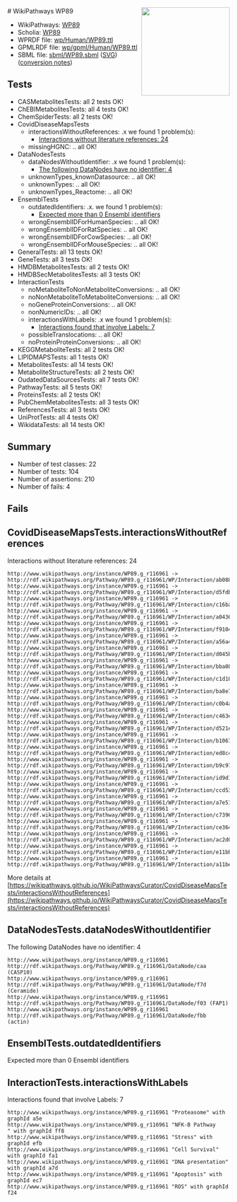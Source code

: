 <img style="float: right; width: 200px" src="../logo.png" />
# WikiPathways WP89

* WikiPathways: [WP89](https://identifiers.org/wikipathways:WP89)
* Scholia: [WP89](https://scholia.toolforge.org/wikipathways/WP89)
* WPRDF file: [wp/Human/WP89.ttl](../wp/Human/WP89.ttl)
* GPMLRDF file: [wp/gpml/Human/WP89.ttl](../wp/gpml/Human/WP89.ttl)
* SBML file: [sbml/WP89.sbml](../sbml/WP89.sbml) ([SVG](../sbml/WP89.svg)) ([conversion notes](../sbml/WP89.txt))

## Tests
* CASMetabolitesTests: all 2 tests OK!
* ChEBIMetabolitesTests: all 4 tests OK!
* ChemSpiderTests: all 2 tests OK!
* CovidDiseaseMapsTests
    * interactionsWithoutReferences: .x we found 1 problem(s):
        * [Interactions without literature references: 24](#9701cd04)
    * missingHGNC: .. all OK!
* DataNodesTests
    * dataNodesWithoutIdentifier: .x we found 1 problem(s):
        * [The following DataNodes have no identifier: 4](#d2d32fa3)
    * unknownTypes_knownDatasource: .. all OK!
    * unknownTypes: .. all OK!
    * unknownTypes_Reactome: .. all OK!
* EnsemblTests
    * outdatedIdentifiers: .x. we found 1 problem(s):
        * [Expected more than 0 Ensembl identifiers](#f44398b7)
    * wrongEnsemblIDForHumanSpecies: .. all OK!
    * wrongEnsemblIDForRatSpecies: .. all OK!
    * wrongEnsemblIDForCowSpecies: .. all OK!
    * wrongEnsemblIDForMouseSpecies: .. all OK!
* GeneralTests: all 13 tests OK!
* GeneTests: all 3 tests OK!
* HMDBMetabolitesTests: all 2 tests OK!
* HMDBSecMetabolitesTests: all 3 tests OK!
* InteractionTests
    * noMetaboliteToNonMetaboliteConversions: .. all OK!
    * noNonMetaboliteToMetaboliteConversions: .. all OK!
    * noGeneProteinConversions: .. all OK!
    * nonNumericIDs: .. all OK!
    * interactionsWithLabels: .x we found 1 problem(s):
        * [Interactions found that involve Labels: 7](#630d267e)
    * possibleTranslocations: .. all OK!
    * noProteinProteinConversions: .. all OK!
* KEGGMetaboliteTests: all 2 tests OK!
* LIPIDMAPSTests: all 1 tests OK!
* MetabolitesTests: all 14 tests OK!
* MetaboliteStructureTests: all 2 tests OK!
* OudatedDataSourcesTests: all 7 tests OK!
* PathwayTests: all 5 tests OK!
* ProteinsTests: all 2 tests OK!
* PubChemMetabolitesTests: all 3 tests OK!
* ReferencesTests: all 3 tests OK!
* UniProtTests: all 4 tests OK!
* WikidataTests: all 14 tests OK!


## Summary

* Number of test classes: 22
* Number of tests: 104
* Number of assertions: 210
* Number of fails: 4

## Fails

<a name="9701cd04" />

## CovidDiseaseMapsTests.interactionsWithoutReferences

Interactions without literature references: 24
```
http://www.wikipathways.org/instance/WP89.g_r116961 -> http://rdf.wikipathways.org/Pathway/WP89.g_r116961/WP/Interaction/ab088
http://www.wikipathways.org/instance/WP89.g_r116961 -> http://rdf.wikipathways.org/Pathway/WP89.g_r116961/WP/Interaction/d5fdb
http://www.wikipathways.org/instance/WP89.g_r116961 -> http://rdf.wikipathways.org/Pathway/WP89.g_r116961/WP/Interaction/c16ba
http://www.wikipathways.org/instance/WP89.g_r116961 -> http://rdf.wikipathways.org/Pathway/WP89.g_r116961/WP/Interaction/a0436
http://www.wikipathways.org/instance/WP89.g_r116961 -> http://rdf.wikipathways.org/Pathway/WP89.g_r116961/WP/Interaction/f9104
http://www.wikipathways.org/instance/WP89.g_r116961 -> http://rdf.wikipathways.org/Pathway/WP89.g_r116961/WP/Interaction/a56a4
http://www.wikipathways.org/instance/WP89.g_r116961 -> http://rdf.wikipathways.org/Pathway/WP89.g_r116961/WP/Interaction/d045b
http://www.wikipathways.org/instance/WP89.g_r116961 -> http://rdf.wikipathways.org/Pathway/WP89.g_r116961/WP/Interaction/bba08
http://www.wikipathways.org/instance/WP89.g_r116961 -> http://rdf.wikipathways.org/Pathway/WP89.g_r116961/WP/Interaction/c1d18
http://www.wikipathways.org/instance/WP89.g_r116961 -> http://rdf.wikipathways.org/Pathway/WP89.g_r116961/WP/Interaction/ba8e7
http://www.wikipathways.org/instance/WP89.g_r116961 -> http://rdf.wikipathways.org/Pathway/WP89.g_r116961/WP/Interaction/c0b4a
http://www.wikipathways.org/instance/WP89.g_r116961 -> http://rdf.wikipathways.org/Pathway/WP89.g_r116961/WP/Interaction/c463e
http://www.wikipathways.org/instance/WP89.g_r116961 -> http://rdf.wikipathways.org/Pathway/WP89.g_r116961/WP/Interaction/d521e
http://www.wikipathways.org/instance/WP89.g_r116961 -> http://rdf.wikipathways.org/Pathway/WP89.g_r116961/WP/Interaction/b1067
http://www.wikipathways.org/instance/WP89.g_r116961 -> http://rdf.wikipathways.org/Pathway/WP89.g_r116961/WP/Interaction/ed8c4
http://www.wikipathways.org/instance/WP89.g_r116961 -> http://rdf.wikipathways.org/Pathway/WP89.g_r116961/WP/Interaction/b9c97
http://www.wikipathways.org/instance/WP89.g_r116961 -> http://rdf.wikipathways.org/Pathway/WP89.g_r116961/WP/Interaction/id9d100b03
http://www.wikipathways.org/instance/WP89.g_r116961 -> http://rdf.wikipathways.org/Pathway/WP89.g_r116961/WP/Interaction/ccd53
http://www.wikipathways.org/instance/WP89.g_r116961 -> http://rdf.wikipathways.org/Pathway/WP89.g_r116961/WP/Interaction/a7e51
http://www.wikipathways.org/instance/WP89.g_r116961 -> http://rdf.wikipathways.org/Pathway/WP89.g_r116961/WP/Interaction/c7396
http://www.wikipathways.org/instance/WP89.g_r116961 -> http://rdf.wikipathways.org/Pathway/WP89.g_r116961/WP/Interaction/ce364
http://www.wikipathways.org/instance/WP89.g_r116961 -> http://rdf.wikipathways.org/Pathway/WP89.g_r116961/WP/Interaction/ac2d0
http://www.wikipathways.org/instance/WP89.g_r116961 -> http://rdf.wikipathways.org/Pathway/WP89.g_r116961/WP/Interaction/e11bb
http://www.wikipathways.org/instance/WP89.g_r116961 -> http://rdf.wikipathways.org/Pathway/WP89.g_r116961/WP/Interaction/a11be
```

More details at [https://wikipathways.github.io/WikiPathwaysCurator/CovidDiseaseMapsTests/interactionsWithoutReferences](https://wikipathways.github.io/WikiPathwaysCurator/CovidDiseaseMapsTests/interactionsWithoutReferences)

<a name="d2d32fa3" />

## DataNodesTests.dataNodesWithoutIdentifier

The following DataNodes have no identifier: 4
```
http://www.wikipathways.org/instance/WP89.g_r116961 http://rdf.wikipathways.org/Pathway/WP89.g_r116961/DataNode/caa (CASP10)
http://www.wikipathways.org/instance/WP89.g_r116961 http://rdf.wikipathways.org/Pathway/WP89.g_r116961/DataNode/f7d (Ceramide)
http://www.wikipathways.org/instance/WP89.g_r116961 http://rdf.wikipathways.org/Pathway/WP89.g_r116961/DataNode/f03 (FAP1)
http://www.wikipathways.org/instance/WP89.g_r116961 http://rdf.wikipathways.org/Pathway/WP89.g_r116961/DataNode/fbb (actin)
```

<a name="f44398b7" />

## EnsemblTests.outdatedIdentifiers

Expected more than 0 Ensembl identifiers
<a name="630d267e" />

## InteractionTests.interactionsWithLabels

Interactions found that involve Labels: 7
```
http://www.wikipathways.org/instance/WP89.g_r116961 "Proteasome" with graphId a5e
http://www.wikipathways.org/instance/WP89.g_r116961 "NFK-B Pathway
" with graphId ff8
http://www.wikipathways.org/instance/WP89.g_r116961 "Stress" with graphId efb
http://www.wikipathways.org/instance/WP89.g_r116961 "Cell Survival" with graphId fa1
http://www.wikipathways.org/instance/WP89.g_r116961 "DNA presentation" with graphId a7d
http://www.wikipathways.org/instance/WP89.g_r116961 "Apoptosis" with graphId ec7
http://www.wikipathways.org/instance/WP89.g_r116961 "ROS" with graphId f24
```

